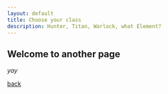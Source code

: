 ```yaml
---
layout: default
title: Choose your class
description: Hunter, Titan, Warlock, what Element?
---
```


## Welcome to another page

_yay_

[back](./)
